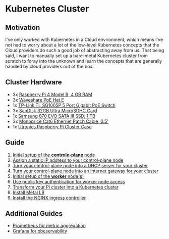 # Kubernetes Cluster

## Motivation

I've only worked with Kubernetes in a Cloud environment, which means I've not had to worry about a lot of the low-level Kubernetes concepts that the Cloud providers do such a good job of abstracting away from us. That being said, I want to manually set up a bare-metal Kubernetes cluster from scratch to foray into the unknown and learn the concepts that are generally handled by cloud providers out of the box.

## Cluster Hardware

- 3x [Raspberry Pi 4 Model B, 4 GB RAM](https://www.adafruit.com/product/4296)
- 3x [Waveshare PoE Hat E](https://www.amazon.com/Raspberry-Ethernet-Standard-Compatible-Connecting/dp/B0974TK3KD)
- 1x [TP-Link TL SG1005P 5 Port Gigabit PoE Switch](https://www.amazon.com/TP-Link-Compliant-Shielded-Optimization-TL-SG1005P/dp/B07PPJTR15)
- 3x [SanDisk 32GB Ultra MicroSDHC Card](https://www.amazon.com/SanDisk-2-Pack-microSDXC-2x128GB-Adapter/dp/B08GY9NYRM)
- 1x [Samsung 870 EVO SATA III SSD, 1 TB](https://www.amazon.com/SAMSUNG-Inch-Internal-MZ-77E1T0B-AM/dp/B08QBJ2YMG)
- 3x [Monoprice Cat6 Ethernet Patch Cable, 0.5'](https://www.amazon.com/Monoprice-Cat6-Ethernet-Patch-Cable/dp/B01C68CVDC)
- 1x [Utronics Raspberry Pi Cluster Case](https://www.amazon.com/UCTRONICS-Upgraded-Enclosure-Raspberry-Compatible/dp/B09S11Q684)

## Guide

1. [Initial setup of the **controle-plane** node](./initial-setup.md)
2. [Assign a static IP address to your control-plane node](./static-ip-address.md)
3. [Turn your control-plane node into a DHCP server for your cluster](./dhcp-server.md)
4. [Turn your control-plane node into an Internet gateway for your cluster](./internet-gateway.md)
5. [Initial setup of the **worker** node(s)](./initial-setup.md)
6. [Use public key authentication for worker node access](./ssh-public-key-authentication.md)
7. [Transform your Pi cluster into a Kubernetes cluster](./kubernetes-cluster.md)
8. [Install Metal LB](./metallb.md)
9. [Install the NGINX ingress controller](./ingress-nginx.md)

## Additional Guides
- [Prometheus for metric aggregation](./prometheus.md)
- [Grafana for obeservability](./grafana.md)

